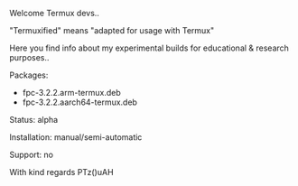 Welcome Termux devs..

"Termuxified" means "adapted for usage with Termux"

Here you find info about my experimental builds for educational & research purposes..

Packages:
- fpc-3.2.2.arm-termux.deb
- fpc-3.2.2.aarch64-termux.deb

Status: alpha

Installation: manual/semi-automatic

Support: no

With kind regards PTz()uAH
